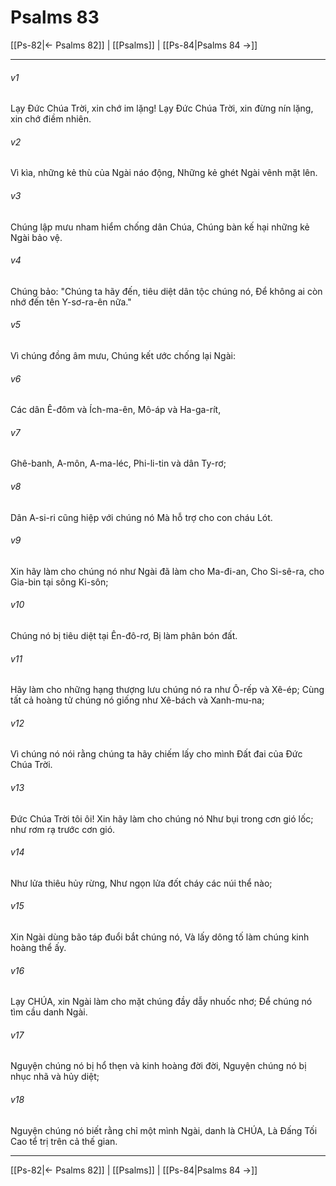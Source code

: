 # Psalms 83

[[Ps-82|← Psalms 82]] | [[Psalms]] | [[Ps-84|Psalms 84 →]]
***



###### v1 
Lạy Đức Chúa Trời, xin chớ im lặng! Lạy Đức Chúa Trời, xin đừng nín lặng, xin chớ điềm nhiên. 

###### v2 
Vì kìa, những kẻ thù của Ngài náo động, Những kẻ ghét Ngài vênh mặt lên. 

###### v3 
Chúng lập mưu nham hiểm chống dân Chúa, Chúng bàn kế hại những kẻ Ngài bảo vệ. 

###### v4 
Chúng bảo: "Chúng ta hãy đến, tiêu diệt dân tộc chúng nó, Để không ai còn nhớ đến tên Y-sơ-ra-ên nữa." 

###### v5 
Vì chúng đồng âm mưu, Chúng kết ước chống lại Ngài: 

###### v6 
Các dân Ê-đôm và Ích-ma-ên, Mô-áp và Ha-ga-rít, 

###### v7 
Ghê-banh, A-môn, A-ma-léc, Phi-li-tin và dân Ty-rơ; 

###### v8 
Dân A-si-ri cũng hiệp với chúng nó Mà hỗ trợ cho con cháu Lót. 

###### v9 
Xin hãy làm cho chúng nó như Ngài đã làm cho Ma-đi-an, Cho Si-sê-ra, cho Gia-bin tại sông Ki-sôn; 

###### v10 
Chúng nó bị tiêu diệt tại Ên-đô-rơ, Bị làm phân bón đất. 

###### v11 
Hãy làm cho những hạng thượng lưu chúng nó ra như Ô-rếp và Xê-ép; Cùng tất cả hoàng tử chúng nó giống như Xê-bách và Xanh-mu-na; 

###### v12 
Vì chúng nó nói rằng chúng ta hãy chiếm lấy cho mình Đất đai của Đức Chúa Trời. 

###### v13 
Đức Chúa Trời tôi ôi! Xin hãy làm cho chúng nó Như bụi trong cơn gió lốc; như rơm rạ trước cơn gió. 

###### v14 
Như lửa thiêu hủy rừng, Như ngọn lửa đốt cháy các núi thể nào; 

###### v15 
Xin Ngài dùng bão táp đuổi bắt chúng nó, Và lấy dông tố làm chúng kinh hoàng thể ấy. 

###### v16 
Lạy CHÚA, xin Ngài làm cho mặt chúng đầy dẫy nhuốc nhơ; Để chúng nó tìm cầu danh Ngài. 

###### v17 
Nguyện chúng nó bị hổ thẹn và kinh hoàng đời đời, Nguyện chúng nó bị nhục nhã và hủy diệt; 

###### v18 
Nguyện chúng nó biết rằng chỉ một mình Ngài, danh là CHÚA, Là Đấng Tối Cao tể trị trên cả thế gian.

***
[[Ps-82|← Psalms 82]] | [[Psalms]] | [[Ps-84|Psalms 84 →]]
